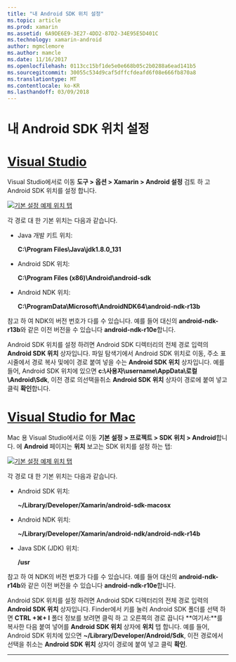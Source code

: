 ```yaml
---
title: "내 Android SDK 위치 설정"
ms.topic: article
ms.prod: xamarin
ms.assetid: 6A9DE6E9-3E27-4DD2-87D2-34E95E5D401C
ms.technology: xamarin-android
author: mgmclemore
ms.author: mamcle
ms.date: 11/16/2017
ms.openlocfilehash: 0113cc15bf1de5e0e668b05c2b0288a6ead141b5
ms.sourcegitcommit: 30055c534d9caf5dffcfdeafd6f08e666fb870a8
ms.translationtype: MT
ms.contentlocale: ko-KR
ms.lasthandoff: 03/09/2018
---
```

# <a name="where-can-i-set-my-android-sdk-locations"></a>내 Android SDK 위치 설정

# <a name="visual-studiotabvswin"></a>[Visual Studio](#tab/vswin)

Visual Studio에서로 이동 **도구 > 옵션 > Xamarin > Android 설정** 검토 하 고 Android SDK 위치를 설정 합니다.

[![기본 설정 예제 위치 탭](android-sdk-location-images/win/01-locations-sml.png)](android-sdk-location-images/win/01-locations.png#lightbox)

각 경로 대 한 기본 위치는 다음과 같습니다.

- Java 개발 키트 위치: 

    **C:\\Program Files\\Java\\jdk1.8.0_131**

- Android SDK 위치: 

    **C:\\Program Files (x86)\\Android\\android-sdk**

- Android NDK 위치: 

    **C:\\ProgramData\\Microsoft\\AndroidNDK64\\android-ndk-r13b**

참고 하 여 NDK의 버전 번호가 다를 수 있습니다. 예를 들어 대신의 **android-ndk-r13b**와 같은 이전 버전을 수 있습니다 **android-ndk-r10e**합니다.

Android SDK 위치를 설정 하려면 Android SDK 디렉터리의 전체 경로 입력의 **Android SDK 위치** 상자입니다. 파일 탐색기에서 Android SDK 위치로 이동, 주소 표시줄에서 경로 복사 및에이 경로 붙여 넣을 수는 **Android SDK 위치** 상자입니다.
예를 들어, Android SDK 위치에 있으면 **c:\\사용자\\username\\AppData\\로컬\\Android\\Sdk**, 이전 경로 의선택을취소 **Android SDK 위치** 상자이 경로에 붙여 넣고 클릭 **확인**합니다.

# <a name="visual-studio-for-mactabvsmac"></a>[Visual Studio for Mac](#tab/vsmac)

Mac 용 Visual Studio에서로 이동 **기본 설정 > 프로젝트 > SDK 위치 > Android**합니다. 에 **Android** 페이지는 **위치** 보고는 SDK 위치를 설정 하는 탭:

[![기본 설정 예제 위치 탭](android-sdk-location-images/mac/01-locations-sml.png)](android-sdk-location-images/mac/01-locations.png#lightbox)

각 경로 대 한 기본 위치는 다음과 같습니다.

- Android SDK 위치: 

    **~/Library/Developer/Xamarin/android-sdk-macosx**

- Android NDK 위치: 

    **~/Library/Developer/Xamarin/android-ndk/android-ndk-r14b**

- Java SDK (JDK) 위치: 

    **/usr**

참고 하 여 NDK의 버전 번호가 다를 수 있습니다. 예를 들어 대신의 **android-ndk-r14b**와 같은 이전 버전을 수 있습니다 **android-ndk-r10e**합니다.

Android SDK 위치를 설정 하려면 Android SDK 디렉터리의 전체 경로 입력의 **Android SDK 위치** 상자입니다. Finder에서 키를 눌러 Android SDK 폴더를 선택 하면 **CTRL +&#8984;+ I** 폴더 정보를 보려면 클릭 하 고 오른쪽의 경로 끕니다 **여기서:**를 복사한 다음 붙여 넣어를 **Android SDK 위치** 상자에 **위치** 탭 합니다. 예를 들어, Android SDK 위치에 있으면 **~/Library/Developer/Android/Sdk**, 이전 경로에서 선택을 취소는 **Android SDK 위치** 상자이 경로에 붙여 넣고 클릭 **확인**.

-----
